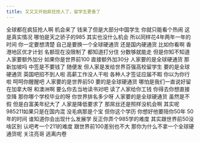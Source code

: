 ```yaml
---
title: 又又又开始疯狂抢人了，留学生更香了
---
```

全球都在疯狂抢人啊
机会来了
钱来了但是大部分中国学生
你就只能看个热闹
这是真实情况
哪怕是天之骄子的985
其实也没什么机会
所以同样花4年两年一年的时间
你一定要想清楚
自己是要换一个全球硬通货
还是国内硬通货
比如你看啊
香港地区优才计划
名额现在没限制了
都知道打分住
分数够就能走
但是你知不知道人家要额外加分
如果你是世界前100
直接额外加30分
人家要的是全球硬通货
那新加坡吗
中签是不要钱了
随便发
但人家是发给世界百强高校留学生
要的是全球硬通货
英国吧招不到人啦
高薪工作没人干啦
各种人才签证应届不暇
你以为你行啦
呵呵你醒醒吧
人家要的是世界前50
要的是全球硬通货
哪怕是我们一直说好留在加拿大呀
和澳洲啊
要么你去当地读书对吧
读了人家给你工钱
你得去你想直接空降
那你哪个学校毕业的呀
你世界排名多少呀
人家要的是全球硬通货
虽然是不假
但是白富美年纪大了
人家是降低要求了
那屌丝还是照样没机会啊
其实呢 985211如果只是在国内混
没毛病那是个宝
但你这个学历
你想好他要陪你50年
50年的时间
谁知道你会出现什么发展学
反正你弄个985学的难度
其实跟世界前50没啥区别
认吧考一个211的难度
跟世界前100差别也不大
那你为什么不拿一个全球硬通货呢
关注亮哥
逃离内卷
